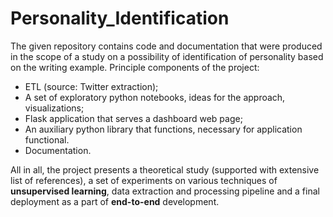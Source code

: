 # Personality_Identification

The given repository contains code and documentation that were produced in the scope of a study on a possibility of identification of personality based on the writing example. Principle components of the project:

* ETL (source: Twitter extraction);
* A set of exploratory python notebooks, ideas for the approach, visualizations;
* Flask application that serves a dashboard web page;
* An auxiliary python library that functions, necessary for application functional.
* Documentation.

All in all, the project presents a theoretical study (supported with extensive list of references), a set of experiments on various techniques of **unsupervised learning**, data extraction and processing pipeline and a final deployment as a part of **end-to-end** development.
